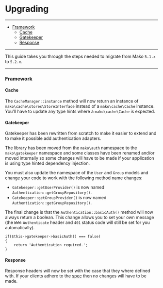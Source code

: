 # Upgrading

--------------------------------------------------------

* [Framework](#framework)
	- [Cache](#framework:cache)
	- [Gatekeeper](#framework:gatekeeper)
	- [Response](#framework:response)

--------------------------------------------------------

This guide takes you through the steps needed to migrate from Mako ```5.1.x``` to ```5.2.x```.

--------------------------------------------------------

<a id="framework"></a>

### Framework

<a id="framework:cache"></a>

#### Cache

The `CacheManager::instance` method will now return an instance of `mako\cache\stores\StoreInterface` instead of a `mako\cache\Cache` instance. You'll have to update any type hints where a `mako\cache\Cache` is expected.

<a id="framework:gatekeeper"></a>

#### Gatekeeper

Gatekeeper has been rewritten from scratch to make it easier to extend and to make it possible add authentication adapters.

The library has been moved from the `mako\auth` namespace to the `mako\gatekeeper` namespace and some classes have been renamed and/or moved internally so some changes will have to be made if your application is using type hinted dependency injection.

You must also update the namespace of the `User` and `Group` models and change your code to work with the following method name changes:

* `Gatekeeper::getUserProvider()` is now named `Authentication::getGroupRepository()`.
* `Gatekeeper::getGroupProvider()` is now named `Authentication::getGroupRepository()`.

The final change is that the `Authentication::basicAuth()` method will now always return a boolean. This change allows you to set your own message (the `WWW-Authenticate` header and `401` status code will still be set for you automatically).

	if($this->gatekeeper->basicAuth() === false)
	{
		return 'Authentication required.';
	}

<a id="framework:response"></a>

#### Response

Response headers will now be set with the case that they where defined with. If your clients adhere to the [spec](https://www.w3.org/Protocols/rfc2616/rfc2616-sec4.html#sec4.2) then no changes will have to be made.
